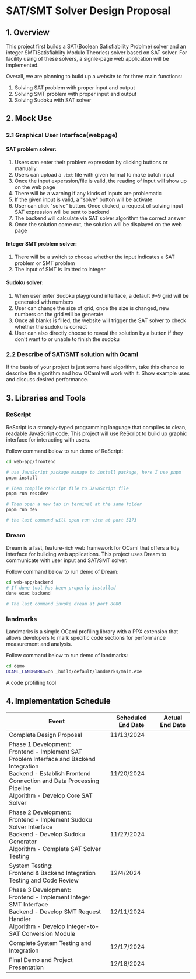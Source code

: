 # SAT/SMT Solver Design Proposal
## 1. Overview
This project first builds a SAT(Boolean Satisfiability Problme) solver and an integer SMT(Satisfiablity Modulo Theories) solver based on SAT solver. For facility using of these solvers, a signle-page web application will be implemented.

Overall, we are planning to build up a website to for three main functions: 
1. Solving SAT problem with proper input and output 
2. Solving SMT problem with proper input and output
3. Solving Sudoku with SAT solver 


## 2. Mock Use
### 2.1 Graphical User Interface(webpage)

#### SAT problem solver:
1. Users can enter their problem expression by clicking buttons or manually 
2. Users can upload a `.txt` file with given format to make batch input
3. Once the input experssion/file is valid, the reading of input will show up on the web page
4. There will be a warning if any kinds of inputs are problematic
5. If the given input is valid, a "solve" button will be activate
6. User can click "solve" button. Once clicked, a request of solving input SAT expression will be sent to backend
7. The backend will calculate via SAT solver algorithm the correct answer
8. Once the solution come out, the solution will be displayed on the web page

#### Integer SMT problem solver:
1. There will be a switch to choose whether the input indicates a SAT problem or SMT problem
2. The input of SMT is limitted to integer

#### Sudoku solver:
1. When user enter Sudoku playground interface, a default 9*9 grid will be generated with numbers
2. User can change the size of grid, once the size is changed, new numbers on the grid will be generate
3. Once all blanks is filled, the website will trigger the SAT solver to check whether the sudoku is correct
4. User can also directly choose to reveal the solution by a button if they don't want to or unable to finish the sudoku

### 2.2 Describe of SAT/SMT solution with Ocaml
If the basis of your project is just some hard algorithm, take this chance to describe the algorithm and how OCaml will work with it. Show example uses and discuss desired performance.

## 3. Libraries and Tools

### ReScript
ReScript is a strongly-typed programming language that compiles to clean, readable JavaScript code. This project will use ReScript to build up graphic interface for interacting with users. 

Follow command below to run demo of ReScript:
```bash
cd web-app/frontend

# use JavaScript package manage to install package, here I use pnpm 
pnpm install

# Then compile ReScript file to JavaScript file
pnpm run res:dev 

# Then open a new tab in terminal at the same folder 
pnpm run dev

# the last command will open run vite at port 5173
```

### Dream
Dream is a fast, feature-rich web framework for OCaml that offers a tidy interface for building web applications. This project uses Dream to communicate with user input and SAT/SMT solver.

Follow command below to run demo of Dream:
```bash
cd web-app/backend
# If dune tool has been properly installed
dune exec backend

# The last command invoke dream at port 8080
```

### landmarks
Landmarks is a simple OCaml profiling library with a PPX extension that allows developers to mark specific code sections for performance measurement and analysis.

Follow command below to run demo of landmarks:
```bash
cd demo
OCAML_LANDMARKS=on _build/default/landmarks/main.exe
```

A code profilling tool


## 4. Implementation Schedule
| Event | Scheduled End Date | Actual End Date |
|--------|------------------|----------------|
| Complete Design Proposal | 11/13/2024 | |
| Phase 1 Development:<br>Frontend - Implement SAT Problem Interface and Backend Integration<br>Backend - Establish Frontend Connection and Data Processing Pipeline<br>Algorithm - Develop Core SAT Solver | 11/20/2024 | |
| Phase 2 Development:<br>Frontend - Implement Sudoku Solver Interface<br>Backend - Develop Sudoku Generator<br>Algorithm - Complete SAT Solver Testing | 11/27/2024 | |
| System Testing:<br>Frontend & Backend Integration Testing and Code Review | 12/4/2024 | |
| Phase 3 Development:<br>Frontend - Implement Integer SMT Interface<br>Backend - Develop SMT Request Handler<br>Algorithm - Develop Integer-to-SAT Conversion Module | 12/11/2024 | |
| Complete System Testing and Integration | 12/17/2024 | |
| Final Demo and Project Presentation | 12/18/2024 | |
